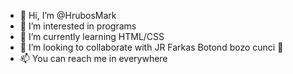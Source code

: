 - 👋 Hi, I’m @HrubosMark
- 👀 I’m interested in programs
- 🌱 I’m currently learning HTML/CSS
- 💞️ I’m looking to collaborate with JR Farkas Botond bozo cunci 👶
- 📫 You can reach me in everywhere

<!---
HrubosMark/HrubosMark is a ✨ special bozo ✨ repository because its `README.md` (this file) appears on your GitHub profile.
You can click the Preview link to take a look at your changes.
--->
